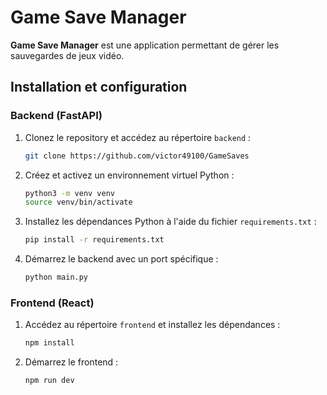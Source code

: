 
# Game Save Manager

**Game Save Manager** est une application permettant de gérer les sauvegardes de jeux vidéo.

## Installation et configuration

### Backend (FastAPI)

1. Clonez le repository et accédez au répertoire `backend` :

   ```bash
   git clone https://github.com/victor49100/GameSaves
   ```

2. Créez et activez un environnement virtuel Python :

   ```bash
   python3 -m venv venv
   source venv/bin/activate
   ```

3. Installez les dépendances Python à l'aide du fichier `requirements.txt` :

   ```bash
   pip install -r requirements.txt
   ```

4. Démarrez le backend avec un port spécifique :

   ```bash
   python main.py
   ```
### Frontend (React)

1. Accédez au répertoire `frontend` et installez les dépendances :

   ```bash
   npm install
   ```

2. Démarrez le frontend :
   ```bash
   npm run dev
   ```
